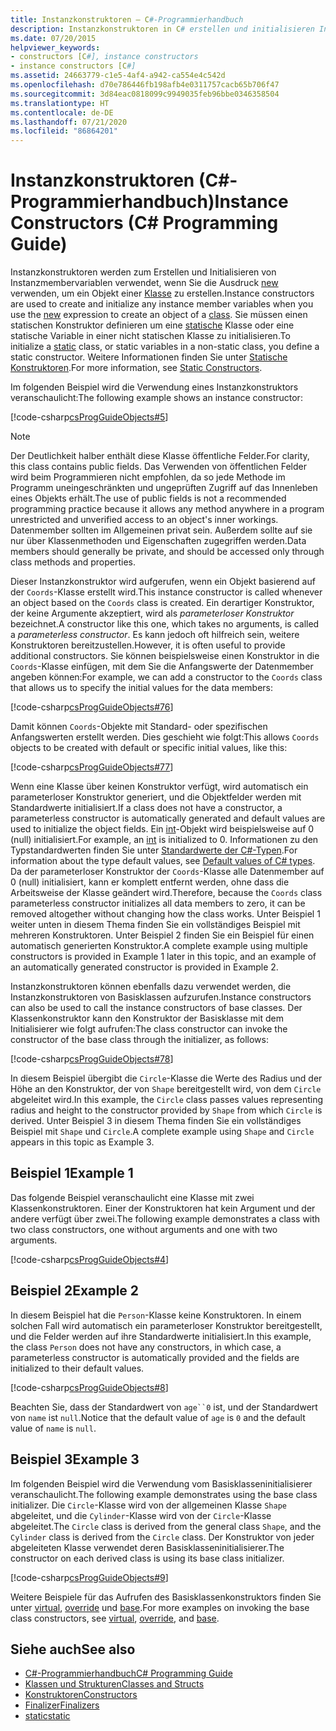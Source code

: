 ```yaml
---
title: Instanzkonstruktoren – C#-Programmierhandbuch
description: Instanzkonstruktoren in C# erstellen und initialisieren Instanzmembervariablen, wenn Sie den neuen Ausdruck verwenden, um ein Objekt einer Klasse zu erstellen.
ms.date: 07/20/2015
helpviewer_keywords:
- constructors [C#], instance constructors
- instance constructors [C#]
ms.assetid: 24663779-c1e5-4af4-a942-ca554e4c542d
ms.openlocfilehash: d70e786446fb198afb4e0311757cacb65b706f47
ms.sourcegitcommit: 3d84eac0818099c9949035feb96bbe0346358504
ms.translationtype: HT
ms.contentlocale: de-DE
ms.lasthandoff: 07/21/2020
ms.locfileid: "86864201"
---
```

# <a name="instance-constructors-c-programming-guide"></a><span data-ttu-id="7fdca-103">Instanzkonstruktoren (C#-Programmierhandbuch)</span><span class="sxs-lookup"><span data-stu-id="7fdca-103">Instance Constructors (C# Programming Guide)</span></span>

<span data-ttu-id="7fdca-104">Instanzkonstruktoren werden zum Erstellen und Initialisieren von Instanzmembervariablen verwendet, wenn Sie die Ausdruck [new](../../language-reference/operators/new-operator.md) verwenden, um ein Objekt einer [Klasse](../../language-reference/keywords/class.md) zu erstellen.</span><span class="sxs-lookup"><span data-stu-id="7fdca-104">Instance constructors are used to create and initialize any instance member variables when you use the [new](../../language-reference/operators/new-operator.md) expression to create an object of a [class](../../language-reference/keywords/class.md).</span></span> <span data-ttu-id="7fdca-105">Sie müssen einen statischen Konstruktor definieren um eine [statische](../../language-reference/keywords/static.md) Klasse oder eine statische Variable in einer nicht statischen Klasse zu initialisieren.</span><span class="sxs-lookup"><span data-stu-id="7fdca-105">To initialize a [static](../../language-reference/keywords/static.md) class, or static variables in a non-static class, you define a static constructor.</span></span> <span data-ttu-id="7fdca-106">Weitere Informationen finden Sie unter [Statische Konstruktoren](./static-constructors.md).</span><span class="sxs-lookup"><span data-stu-id="7fdca-106">For more information, see [Static Constructors](./static-constructors.md).</span></span>  
  
 <span data-ttu-id="7fdca-107">Im folgenden Beispiel wird die Verwendung eines Instanzkonstruktors veranschaulicht:</span><span class="sxs-lookup"><span data-stu-id="7fdca-107">The following example shows an instance constructor:</span></span>  
  
 [!code-csharp[csProgGuideObjects#5](~/samples/snippets/csharp/VS_Snippets_VBCSharp/csProgGuideObjects/CS/Objects.cs#5)]  
  
> [!NOTE]
> <span data-ttu-id="7fdca-108">Der Deutlichkeit halber enthält diese Klasse öffentliche Felder.</span><span class="sxs-lookup"><span data-stu-id="7fdca-108">For clarity, this class contains public fields.</span></span> <span data-ttu-id="7fdca-109">Das Verwenden von öffentlichen Felder wird beim Programmieren nicht empfohlen, da so jede Methode im Programm uneingeschränkten und ungeprüften Zugriff auf das Innenleben eines Objekts erhält.</span><span class="sxs-lookup"><span data-stu-id="7fdca-109">The use of public fields is not a recommended programming practice because it allows any method anywhere in a program unrestricted and unverified access to an object's inner workings.</span></span> <span data-ttu-id="7fdca-110">Datenmember sollten im Allgemeinen privat sein. Außerdem sollte auf sie nur über Klassenmethoden und Eigenschaften zugegriffen werden.</span><span class="sxs-lookup"><span data-stu-id="7fdca-110">Data members should generally be private, and should be accessed only through class methods and properties.</span></span>  
  
 <span data-ttu-id="7fdca-111">Dieser Instanzkonstruktor wird aufgerufen, wenn ein Objekt basierend auf der `Coords`-Klasse erstellt wird.</span><span class="sxs-lookup"><span data-stu-id="7fdca-111">This instance constructor is called whenever an object based on the `Coords` class is created.</span></span> <span data-ttu-id="7fdca-112">Ein derartiger Konstruktor, der keine Argumente akzeptiert, wird als *parameterloser Konstruktor* bezeichnet.</span><span class="sxs-lookup"><span data-stu-id="7fdca-112">A constructor like this one, which takes no arguments, is called a *parameterless constructor*.</span></span> <span data-ttu-id="7fdca-113">Es kann jedoch oft hilfreich sein, weitere Konstruktoren bereitzustellen.</span><span class="sxs-lookup"><span data-stu-id="7fdca-113">However, it is often useful to provide additional constructors.</span></span> <span data-ttu-id="7fdca-114">Sie können beispielsweise einen Konstruktor in die `Coords`-Klasse einfügen, mit dem Sie die Anfangswerte der Datenmember angeben können:</span><span class="sxs-lookup"><span data-stu-id="7fdca-114">For example, we can add a constructor to the `Coords` class that allows us to specify the initial values for the data members:</span></span>  
  
 [!code-csharp[csProgGuideObjects#76](~/samples/snippets/csharp/VS_Snippets_VBCSharp/csProgGuideObjects/CS/Objects.cs#76)]  
  
 <span data-ttu-id="7fdca-115">Damit können `Coords`-Objekte mit Standard- oder spezifischen Anfangswerten erstellt werden. Dies geschieht wie folgt:</span><span class="sxs-lookup"><span data-stu-id="7fdca-115">This allows `Coords` objects to be created with default or specific initial values, like this:</span></span>  
  
 [!code-csharp[csProgGuideObjects#77](~/samples/snippets/csharp/VS_Snippets_VBCSharp/csProgGuideObjects/CS/Objects.cs#77)]  
  
 <span data-ttu-id="7fdca-116">Wenn eine Klasse über keinen Konstruktor verfügt, wird automatisch ein parameterloser Konstruktor generiert, und die Objektfelder werden mit Standardwerte initialisiert.</span><span class="sxs-lookup"><span data-stu-id="7fdca-116">If a class does not have a constructor, a parameterless constructor is automatically generated and default values are used to initialize the object fields.</span></span> <span data-ttu-id="7fdca-117">Ein [int](../../language-reference/builtin-types/integral-numeric-types.md)-Objekt wird beispielsweise auf 0 (null) initialisiert.</span><span class="sxs-lookup"><span data-stu-id="7fdca-117">For example, an [int](../../language-reference/builtin-types/integral-numeric-types.md) is initialized to 0.</span></span> <span data-ttu-id="7fdca-118">Informationen zu den Typstandardwerten finden Sie unter [Standardwerte der C#-Typen](../../language-reference/builtin-types/default-values.md).</span><span class="sxs-lookup"><span data-stu-id="7fdca-118">For information about the type default values, see [Default values of C# types](../../language-reference/builtin-types/default-values.md).</span></span> <span data-ttu-id="7fdca-119">Da der parameterloser Konstruktor der `Coords`-Klasse alle Datenmember auf 0 (null) initialisiert, kann er komplett entfernt werden, ohne dass die Arbeitsweise der Klasse geändert wird.</span><span class="sxs-lookup"><span data-stu-id="7fdca-119">Therefore, because the `Coords` class parameterless constructor initializes all data members to zero, it can be removed altogether without changing how the class works.</span></span> <span data-ttu-id="7fdca-120">Unter Beispiel 1 weiter unten in diesem Thema finden Sie ein vollständiges Beispiel mit mehreren Konstruktoren. Unter Beispiel 2 finden Sie ein Beispiel für einen automatisch generierten Konstruktor.</span><span class="sxs-lookup"><span data-stu-id="7fdca-120">A complete example using multiple constructors is provided in Example 1 later in this topic, and an example of an automatically generated constructor is provided in Example 2.</span></span>  
  
 <span data-ttu-id="7fdca-121">Instanzkonstruktoren können ebenfalls dazu verwendet werden, die Instanzkonstruktoren von Basisklassen aufzurufen.</span><span class="sxs-lookup"><span data-stu-id="7fdca-121">Instance constructors can also be used to call the instance constructors of base classes.</span></span> <span data-ttu-id="7fdca-122">Der Klassenkonstruktor kann den Konstruktor der Basisklasse mit dem Initialisierer wie folgt aufrufen:</span><span class="sxs-lookup"><span data-stu-id="7fdca-122">The class constructor can invoke the constructor of the base class through the initializer, as follows:</span></span>  
  
 [!code-csharp[csProgGuideObjects#78](~/samples/snippets/csharp/VS_Snippets_VBCSharp/csProgGuideObjects/CS/Objects.cs#78)]  
  
 <span data-ttu-id="7fdca-123">In diesem Beispiel übergibt die `Circle`-Klasse die Werte des Radius und der Höhe an den Konstruktor, der von `Shape` bereitgestellt wird, von dem `Circle` abgeleitet wird.</span><span class="sxs-lookup"><span data-stu-id="7fdca-123">In this example, the `Circle` class passes values representing radius and height to the constructor provided by `Shape` from which `Circle` is derived.</span></span> <span data-ttu-id="7fdca-124">Unter Beispiel 3 in diesem Thema finden Sie ein vollständiges Beispiel mit `Shape` und `Circle`.</span><span class="sxs-lookup"><span data-stu-id="7fdca-124">A complete example using `Shape` and `Circle` appears in this topic as Example 3.</span></span>  
  
## <a name="example-1"></a><span data-ttu-id="7fdca-125">Beispiel 1</span><span class="sxs-lookup"><span data-stu-id="7fdca-125">Example 1</span></span>  
 <span data-ttu-id="7fdca-126">Das folgende Beispiel veranschaulicht eine Klasse mit zwei Klassenkonstruktoren. Einer der Konstruktoren hat kein Argument und der andere verfügt über zwei.</span><span class="sxs-lookup"><span data-stu-id="7fdca-126">The following example demonstrates a class with two class constructors, one without arguments and one with two arguments.</span></span>  
  
 [!code-csharp[csProgGuideObjects#4](~/samples/snippets/csharp/VS_Snippets_VBCSharp/csProgGuideObjects/CS/Objects.cs#4)]  
  
## <a name="example-2"></a><span data-ttu-id="7fdca-127">Beispiel 2</span><span class="sxs-lookup"><span data-stu-id="7fdca-127">Example 2</span></span>  
 <span data-ttu-id="7fdca-128">In diesem Beispiel hat die `Person`-Klasse keine Konstruktoren. In einem solchen Fall wird automatisch ein parameterloser Konstruktor bereitgestellt, und die Felder werden auf ihre Standardwerte initialisiert.</span><span class="sxs-lookup"><span data-stu-id="7fdca-128">In this example, the class `Person` does not have any constructors, in which case, a parameterless constructor is automatically provided and the fields are initialized to their default values.</span></span>  
  
 [!code-csharp[csProgGuideObjects#8](~/samples/snippets/csharp/VS_Snippets_VBCSharp/csProgGuideObjects/CS/Objects.cs#8)]  
  
 <span data-ttu-id="7fdca-129">Beachten Sie, dass der Standardwert von `age``0` ist, und der Standardwert von `name` ist `null`.</span><span class="sxs-lookup"><span data-stu-id="7fdca-129">Notice that the default value of `age` is `0` and the default value of `name` is `null`.</span></span>
  
## <a name="example-3"></a><span data-ttu-id="7fdca-130">Beispiel 3</span><span class="sxs-lookup"><span data-stu-id="7fdca-130">Example 3</span></span>  
 <span data-ttu-id="7fdca-131">Im folgenden Beispiel wird die Verwendung vom Basisklasseninitialisierer veranschaulicht.</span><span class="sxs-lookup"><span data-stu-id="7fdca-131">The following example demonstrates using the base class initializer.</span></span> <span data-ttu-id="7fdca-132">Die `Circle`-Klasse wird von der allgemeinen Klasse `Shape` abgeleitet, und die `Cylinder`-Klasse wird von der `Circle`-Klasse abgeleitet.</span><span class="sxs-lookup"><span data-stu-id="7fdca-132">The `Circle` class is derived from the general class `Shape`, and the `Cylinder` class is derived from the `Circle` class.</span></span> <span data-ttu-id="7fdca-133">Der Konstruktor von jeder abgeleiteten Klasse verwendet deren Basisklasseninitialisierer.</span><span class="sxs-lookup"><span data-stu-id="7fdca-133">The constructor on each derived class is using its base class initializer.</span></span>  
  
 [!code-csharp[csProgGuideObjects#9](~/samples/snippets/csharp/VS_Snippets_VBCSharp/csProgGuideObjects/CS/Objects.cs#9)]  
  
 <span data-ttu-id="7fdca-134">Weitere Beispiele für das Aufrufen des Basisklassenkonstruktors finden Sie unter [virtual](../../language-reference/keywords/virtual.md), [override](../../language-reference/keywords/override.md) und [base](../../language-reference/keywords/base.md).</span><span class="sxs-lookup"><span data-stu-id="7fdca-134">For more examples on invoking the base class constructors, see [virtual](../../language-reference/keywords/virtual.md), [override](../../language-reference/keywords/override.md), and [base](../../language-reference/keywords/base.md).</span></span>  
  
## <a name="see-also"></a><span data-ttu-id="7fdca-135">Siehe auch</span><span class="sxs-lookup"><span data-stu-id="7fdca-135">See also</span></span>

- [<span data-ttu-id="7fdca-136">C#-Programmierhandbuch</span><span class="sxs-lookup"><span data-stu-id="7fdca-136">C# Programming Guide</span></span>](../index.md)
- [<span data-ttu-id="7fdca-137">Klassen und Strukturen</span><span class="sxs-lookup"><span data-stu-id="7fdca-137">Classes and Structs</span></span>](./index.md)
- [<span data-ttu-id="7fdca-138">Konstruktoren</span><span class="sxs-lookup"><span data-stu-id="7fdca-138">Constructors</span></span>](./constructors.md)
- [<span data-ttu-id="7fdca-139">Finalizer</span><span class="sxs-lookup"><span data-stu-id="7fdca-139">Finalizers</span></span>](./destructors.md)
- [<span data-ttu-id="7fdca-140">static</span><span class="sxs-lookup"><span data-stu-id="7fdca-140">static</span></span>](../../language-reference/keywords/static.md)
